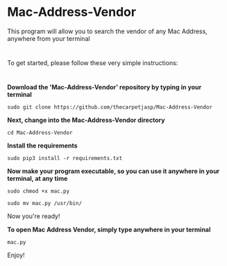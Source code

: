 # Mac-Address-Vendor
This program will allow you to search the vendor of any Mac Address, anywhere from your terminal
#
#



To get started, please follow these very simple instructions:
#

**Download the 'Mac-Address-Vendor' repository by typing in your terminal**

`sudo git clone https://github.com/thecarpetjasp/Mac-Address-Vendor`
    
 
 
**Next, change into the Mac-Address-Vendor directory**
 
 `cd Mac-Address-Vendor`
   
   
**Install the requirements**

`sudo pip3 install -r requirements.txt`
   
   
**Now make your program executable, so you can use it anywhere in your terminal, at any time**

`sudo chmod +x mac.py`

`sudo mv mac.py /usr/bin/`
    
    
Now you're ready!


**To open Mac Address Vendor, simply type anywhere in your terminal**

`mac.py`
    
    
Enjoy!
